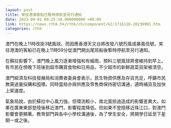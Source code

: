 ```yaml
---
layout: post
title: 來往港澳客船已暫時停航至另行通知
date: 2023-09-01 00:25:18.000000000 +08:00
link: https://news.rthk.hk/rthk/ch/component/k2/1716110-20230901.htm
categories: rthk
---
```


澳門在晚上11時改掛3號風球。而因應香港天文台將改發八號烈風或暴風信號，來往港澳的客船已在晚上11時59分從澳門開出尾班船後暫時停航至另行通知。

在蘇拉影響下，澳門晚上風力逐漸增強和有細雨，預料三號風球將會維持到早上。有市民在傍晚下班後到超市購買食物和日用品，不少超市的新鮮蔬菜貨架被清空。

澳門經濟及科技發展局和消費者委員會表示，民生物資供應及存貨充足，呼籲市民無需過量採購和囤積。同時當局亦與供應及零售商保持密切溝通，適時補貨及加快上架速度。

氣象局說，由於蘇拉中心風力強，但環流較小，南北面掠過造成的影響差異大。如果在廣東東部登陸後移近澳門，影響程度降低。但如果不登陸移近珠江口，對澳門影響會更顯著。教育部門與各中小學校溝通後，為了學生安全，將開學日延至下星期一或之後。
